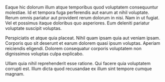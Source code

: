 Eaque hic dolorum illum atque temporibus quod voluptatem consequuntur molestiae. Id et tempora fuga perferendis aut earum at nihil voluptate. Rerum omnis pariatur aut provident rerum dolorum in nisi. Nam in ut fugiat. Vel et possimus itaque doloribus quo asperiores. Eum deleniti pariatur voluptate suscipit voluptas.
 Perspiciatis et atque quia placeat. Nihil quam ipsam quia aut veniam ipsam. Corporis quo sit deserunt et earum dolorem quasi ipsum voluptas. Aperiam reiciendis eligendi. Dolorem consequatur corporis voluptatem non dignissimos voluptas culpa explicabo.
 Ullam quia nihil reprehenderit esse ratione. Qui facere quia voluptatem corrupti est. Illum dicta quod recusandae ex illum sint tempore cumque magnam.